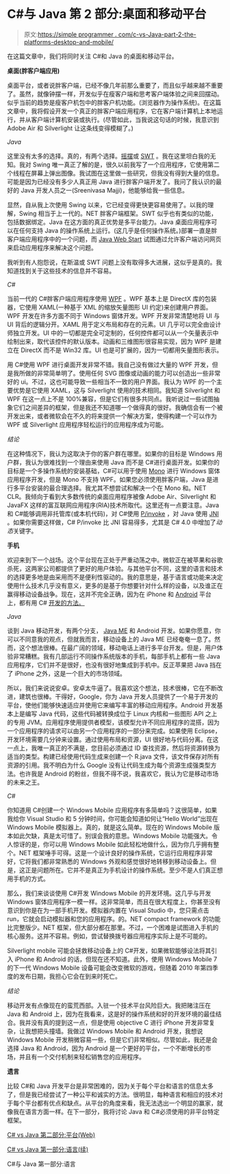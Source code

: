 # C#与 Java 第 2 部分:桌面和移动平台

> 原文:[https://simple programmer . com/c-vs-Java-part-2-the-platforms-desktop-and-mobile/](https://simpleprogrammer.com/c-vs-java-part-2-the-platforms-desktop-and-mobile/)

在这篇文章中，我们将同时关注 C#和 Java 的桌面和移动平台。

**桌面(胖客户端应用)**

桌面平台，或者说胖客户端，已经不像几年前那么重要了，而且似乎越来越不重要了。虽然，就像钟摆一样，开发似乎在瘦客户端和思考客户端体验之间来回摆动。似乎当前的趋势是瘦客户机包中的胖客户机功能。(浏览器作为操作系统)。在这篇文章中，我将假设开发一个真正的胖客户端应用程序，它在客户端计算机上本地运行，并从客户端计算机安装或执行。(尽管如此，当我说这句话的时候，我意识到 Adobe Air 和 Silverlight 让这条线变得模糊了。)

*Java*

这里没有太多的选择。真的，有两个选择。[摇摆](http://en.wikipedia.org/wiki/Swing_(Java))或 [SWT](http://www.eclipse.org/swt/) 。我在这里坦白我的无知。我对 Swing 唯一真正了解的是，很久以前我写了一个应用程序，它使用第二个线程在屏幕上弹出图像。我试图在这里做一些研究，但我没有得到大量的信息。可能是因为已经没有多少人真正用 Java 进行胖客户端开发了。我问了我认识的最好的 Java 开发人员之一(Sreenivasa Majji)，他能够给我一些信息。

显然，自从我上次使用 Swing 以来，它已经变得更快更容易使用了。以我的理解，Swing 相当于上一代的。NET 胖客户端框架。SWT 似乎也有类似的功能，包括数据绑定。Java 在这方面的真正优势是多平台能力。Java 桌面应用程序可以在任何支持 Java 的操作系统上运行。(这几乎是任何操作系统。)部署一直是胖客户端应用程序中的一个问题，而 [Java Web Start](http://java.sun.com/developer/technicalArticles/Programming/jnlp/) 试图通过允许客户端访问网页来启动应用程序来解决这个问题。

我听到有人抱怨说，在斯温或 SWT 问题上没有取得多大进展，这似乎是真的。我知道找到关于这些技术的信息并不容易。

*C#*

当前一代的 C#胖客户端应用程序使用 [WPF](http://en.wikipedia.org/wiki/Windows_Presentation_Foundation) 。WPF 基本上是 DirectX 库的包装器，它使用 XAML(一种基于 XML 的缩放矢量图形 UI 约定)来创建用户界面。WPF 开发在许多方面不同于 Windows 窗体开发。WPF 开发非常清楚地将 UI 与 UI 背后的逻辑分开。XAML 用于定义布局和存在的元素。UI 几乎可以完全由设计师独立开发。UI 中的一切都是完全可定制的，任何控件都可以从一个矢量表示中绘制出来，取代该控件的默认版本。动画和三维图形很容易实现，因为 WPF 是建立在 DirectX 而不是 Win32 库。UI 也是可扩展的，因为一切都用矢量图形表示。

用 C#使用 WPF 进行桌面开发非常不错。我自己没有做过大量的 WPF 开发，但是我所做的非常简单明了。使用任何 SVG 图像或动画的能力可以创造出一些非常好的 ui。不过，这也可能导致一些相当不一致的用户界面。我认为 WPF 的一个主要优势是它使用 XAML，这与 Silverlight 使用的技术相同。我知道 Silverlight 和 WPF 在这一点上不是 100%兼容，但是它们有很多共同点。我听说过一些试图抽象它们之间差异的框架，但是我还不知道哪一个做得真的很好。我确信会有一个被开发出来，或者微软会在不久的将来提供一个解决方案，使得构建一个可以作为 WPF 或 Silverlight 应用程序轻松运行的应用程序成为可能。

*结论*

在这种情况下，我认为这取决于你的客户群在哪里。如果你的目标是 Windows 用户群，我认为很难找到一个理由来使用 Java 而不是 C#进行桌面开发。如果你的目标是一个多操作系统的安装基础，C#可以用于使用 [Mono](http://www.mono-project.com/WinForms) 进行 Windows 窗体应用程序开发，但是 Mono 不支持 WPF。如果您必须使用胖客户端，Java 是进行多平台安装的最合理选择。我尤其不想尝试和解决一个在 Mono 和。NET CLR。我倾向于看到大多数传统的桌面应用程序被像 Adobe Air、Silverlight 和 JavaFX 这样的富互联网应用程序(RIA)技术所取代。这里还有一点要注意。Java 和 C#能够调用非托管库(或本机代码)，对 C#使用 [P/invoke](http://en.wikipedia.org/wiki/Platform_Invocation_Services) ，对 Java 使用 [JNI](http://en.wikipedia.org/wiki/Java_Native_Interface) 。如果你需要这样做，C# P/invoke 比 JNI 容易得多，尤其是 C# 4.0 中增加了*动态*关键字。

**手机**

欢迎来到下一个战场。这个平台现在正处于严重动荡之中。微软正在被苹果和谷歌杀死，这两家公司都提供了更好的用户体验。与其他平台不同，这里的语言和技术的选择更多地是由采用而不是便利性驱动的。我的意思是，基于语言或功能来决定使用什么技术几乎没有意义，更多的是基于你想要针对什么样的设备，以及谁正在赢得移动设备战争。现在，这并不完全正确，因为在 iPhone 和 [Android](http://stackoverflow.com/questions/1443690/is-there-a-way-to-develop-c-net-on-android-devices) 平台上，都有用 C# [开发的方法。](http://arstechnica.com/open-source/news/2009/01/open-source-mono-framework-brings-c-to-iphone-and-wii.ars)

*Java*

谈到 Java 移动开发，有两个分支， [Java ME](http://java.sun.com/javame/index.jsp) 和 Android 开发。如果你愿意，你可以不同意我的观点，但就我而言，移动设备上的 Java ME 已经奄奄一息了。然而，这个想法很棒。在最广阔的领域，移动电话上进行多平台开发。但是，用户体验非常糟糕。我有几部运行不同操作系统版本的手机，每部手机上都有一些 Java 应用程序，它们并不是很好，也没有很好地集成到手机中。反正苹果把 Java 挡在了 iPhone 之外，这是一个巨大的市场领域。

所以，我们来说说安卓。安卓太牛逼了。我喜欢这个想法，技术很棒，它在不断改进，建筑也很棒。干得好，Google，你为 Java 开发人员提供了一个易于开发的平台，使他们能够快速适应并使用它来编写丰富的移动应用程序。Android 开发基本上是编写 Java 代码，这些代码被转换成位于 Linux 内核和一些图形 API 之上的专用 JVM。应用程序使用提供者模型，该模型允许不同应用程序的混搭，因为一个应用程序的请求可以由另一个应用程序的一部分来完成。如果使用 Eclipse，开发环境需要几分钟来设置。通过使用布局和资源，UI 很好地与代码分离。在这一点上，我唯一真正的不满是，您目前必须通过 ID 查找资源，然后将资源转换为适当的类型。构建已经使用代码生成来创建一个 R.java 文件，该文件保存对所有资源的引用。我不明白为什么 Google 没有让代码生成为每个资源生成强类型方法。也许我是 Android 的粉丝，但我不得不说，我喜欢它，我认为它是移动市场的未来之王。

*C#*

你知道用 C#创建一个 Windows Mobile 应用程序有多简单吗？这很简单，如果我给你 Visual Studio 和 5 分钟时间，你可能会知道如何让“Hello World”出现在 Windows Mobile 模拟器上。真的，就是这么简单。现在的 Windows Mobile 版本如此欠缺，真是太可惜了。别误会我的意思。Windows Mobile 功能强大。令人惊讶的是，你可以用 Windows Mobile 如此轻松地做什么，因为你几乎拥有整个。NET 框架唾手可得。这是一个设计良好的操作系统，它运行应用程序非常好，它将我们都非常熟悉的 Windows 外观和感觉很好地转移到移动设备上。但是，这正是问题所在。它并不是真正为手机设计的操作系统。至少不是人们真正想用手机的方式。

那么，我们来谈谈使用 C#开发 Windows Mobile 的开发环境。这几乎与开发 Windows 窗体应用程序一模一样。这非常简单，而且在很大程度上，你甚至没有意识到你是在为一部手机开发。模拟器内置在 Visual Studio 中，您只需点击 run，它就会启动模拟器和您的应用程序。的。NET compact framework 的功能比完整版少。NET 框架，但大部分都在那里。不过，一个困难是试图进入手机的核心服务。这并不容易。例如，尝试替换拨号器应用程序实际上是不可能的。

Silverlight mobile 可能会拯救移动设备上的 C#开发，如果微软能够设法将其引入 iPhone 和 Android 的话，但现在还不知道。此外，使用 Windows Mobile 7 的下一代 Windows Mobile 设备可能会改变微软的游戏，但随着 2010 年第四季度的发布日期，我担心它会在到来时死亡。

*结论*

移动开发有点像现在的蛮荒西部。入驻一个技术平台风险巨大。我把赌注压在 Java 和 Android 上，因为在我看来，这是好的操作系统和好的开发环境的最佳结合。我并没有真的提到这一点，但是使用 objective C 进行 iPhone 开发非常复杂，让我想把头撞墙。我做过 Windows Mobile 和 Android 开发，我想说 Windows Mobile 开发稍微容易一些，但是它们非常相似。尽管如此，我还是会选择 Java 和 Android，因为 Android 是一个更好的平台，一个不断增长的市场，并且有一个交付机制来轻松销售您的应用程序。

**遗言**

比较 C#和 Java 开发平台是非常困难的，因为关于每个平台和语言的信息太多了，但是我已经尝试了一种公平和诚实的方法。很明显，每种语言和相应的技术对于每个平台都有优点和缺点。从平台的角度来看，我无法选出一个明显的赢家，就像我在语言方面一样。在下一部分，我将讨论 Java 和 C#必须使用的非平台特定框架。

[C# vs Java 第二部分:平台(Web)](https://simpleprogrammer.com/2010/02/04/c-vs-java-part-2-the-platforms-web/)

[C# vs Java 第一部分:语言(续)](https://simpleprogrammer.com/2010/02/02/c-vs-java-part-1-the-languages-continued/)

C#与 Java 第一部分:语言